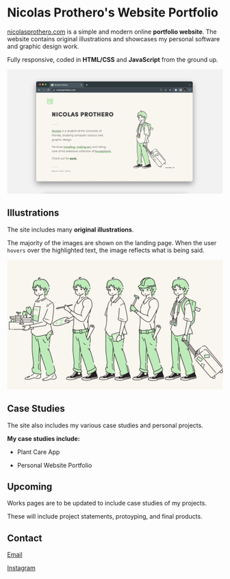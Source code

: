 # Nicolas Prothero's Website Portfolio

<a href="https://nicolasprothero.com" target="_blank">nicolasprothero.com</a> is a simple and modern online **portfolio website**. 
The website contains original illustrations and showcases my personal software and graphic design work.

Fully responsive, coded in **HTML/CSS** and **JavaScript** from the ground up.

![Website_On_Desktop](img/Website_Desktop.png)

## Illustrations

The site includes many **original illustrations**.

The majority of the images are shown on the landing page. When the user `hovers` over the highlighted text, the image reflects what is being said.

![All Illustrations](img/All_Illustrations.png)

## Case Studies

The site also includes my various case studies and personal projects.

**My case studies include:**

- Plant Care App


- Personal Website Portfolio

## Upcoming

Works pages are to be updated to include case studies of my projects. 

These will include project statements, protoyping, and final products.

## Contact

<a href="mailto:contact@nicolasprothero.com">Email</a>

<a href="https://instagram.com/nic_hase" target="_blank">Instagram</a>


